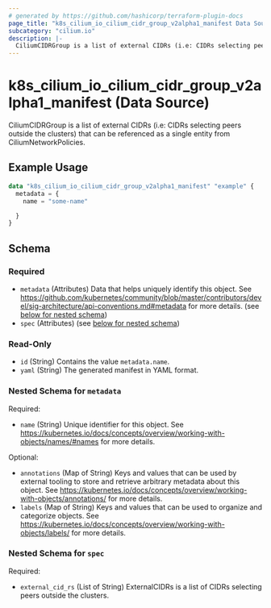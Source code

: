 ```yaml
---
# generated by https://github.com/hashicorp/terraform-plugin-docs
page_title: "k8s_cilium_io_cilium_cidr_group_v2alpha1_manifest Data Source - terraform-provider-k8s"
subcategory: "cilium.io"
description: |-
  CiliumCIDRGroup is a list of external CIDRs (i.e: CIDRs selecting peers outside the clusters) that can be referenced as a single entity from CiliumNetworkPolicies.
---
```


# k8s_cilium_io_cilium_cidr_group_v2alpha1_manifest (Data Source)

CiliumCIDRGroup is a list of external CIDRs (i.e: CIDRs selecting peers outside the clusters) that can be referenced as a single entity from CiliumNetworkPolicies.

## Example Usage

```terraform
data "k8s_cilium_io_cilium_cidr_group_v2alpha1_manifest" "example" {
  metadata = {
    name = "some-name"

  }
}
```

<!-- schema generated by tfplugindocs -->
## Schema

### Required

- `metadata` (Attributes) Data that helps uniquely identify this object. See https://github.com/kubernetes/community/blob/master/contributors/devel/sig-architecture/api-conventions.md#metadata for more details. (see [below for nested schema](#nestedatt--metadata))
- `spec` (Attributes) (see [below for nested schema](#nestedatt--spec))

### Read-Only

- `id` (String) Contains the value `metadata.name`.
- `yaml` (String) The generated manifest in YAML format.

<a id="nestedatt--metadata"></a>
### Nested Schema for `metadata`

Required:

- `name` (String) Unique identifier for this object. See https://kubernetes.io/docs/concepts/overview/working-with-objects/names/#names for more details.

Optional:

- `annotations` (Map of String) Keys and values that can be used by external tooling to store and retrieve arbitrary metadata about this object. See https://kubernetes.io/docs/concepts/overview/working-with-objects/annotations/ for more details.
- `labels` (Map of String) Keys and values that can be used to organize and categorize objects. See https://kubernetes.io/docs/concepts/overview/working-with-objects/labels/ for more details.


<a id="nestedatt--spec"></a>
### Nested Schema for `spec`

Required:

- `external_cid_rs` (List of String) ExternalCIDRs is a list of CIDRs selecting peers outside the clusters.
